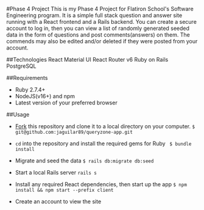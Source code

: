 #Phase 4 Project
This is my Phase 4 Project for Flatiron School's Software Engineering program. It is a simple full stack question and answer site running with a React frontend and a Rails backend. You can create a secure account to log in, then you can view a list of randomly generated seeded data in the form of questions and post comments(answers) on them. The commends may also be edited and/or deleted if they were posted from your account.

##Technologies
React
Material UI
React Router v6
Ruby on Rails
PostgreSQL

##Requirements
- Ruby 2.7.4+
- NodeJS(v16+) and npm
- Latest version of your preferred browser

##Usage
- [Fork](https://github.com/jaguilar89/queryzone-app) this repository and clone it to a local directory on your computer.
`$ git@github.com:jaguilar89/queryzone-app.git`

- `cd` into the repository and install the required gems for Ruby
  ` $ bundle install`

-  Migrate and seed the data
  `$ rails db:migrate db:seed`

- Start a local Rails server
  `rails s`

- Install any required React dependencies, then start up the app
  `$ npm install && npm start --prefix client`

- Create an account to view the site